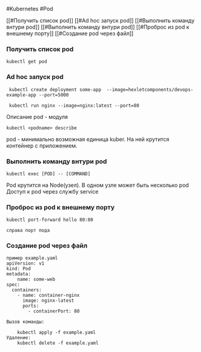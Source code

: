 #Kubernetes #Pod

[[#Получить список pod]]
[[#Ad hoc запуск pod]]
[[#Выполнить команду внтури pod]]
[[#Выполнить команду внтури pod]]
[[#Проброс из pod к внешнему порту]]
[[#Создание pod через файл]]


### Получить список pod
```cli
kubectl get pod
```

### Ad hoc запуск pod
```cli
 kubectl create deployment some-app  --image=hexletcomponents/devops-example-app --port=5000
 
 kubectl run nginx --image=nginx:latest --port=80
```

Описание pod - модуля
```cli
kubectl <podname> describe

```

pod - минимально возможная единица kuber. На ней крутится контейнер с приложением. 

### Выполнить команду внтури pod
```
kubectl exec [POD] -- [COMMAND]
```

Pod крутится на Node(узел). В одном узле может быть несколько pod
Доступ к pod через службу service

### Проброс из pod к внешнему порту
```
kubectl port-forward hello 80:80

справа порт пода
``` 

### Создание pod через файл
```
пример example.yaml
apiVersion: v1
kind: Pod
metadata:
    name: some-web
spec:
  containers:
    - name: container-nginx
      image: nginx-latest
      ports:
        - containerPort: 80
	  
Вызов команды:

	kubectl apply -f example.yaml
Удаление:
	kubectl delete -f example.yaml

```


